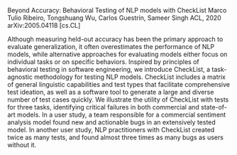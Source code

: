 Beyond Accuracy: Behavioral Testing of NLP models with CheckList
Marco Tulio Ribeiro, Tongshuang Wu, Carlos Guestrin, Sameer Singh
ACL, 2020 arXiv:2005.04118 [cs.CL]

Although measuring held-out accuracy has been the primary approach to evaluate
generalization, it often overestimates the performance of NLP models, while
alternative approaches for evaluating models either focus on individual tasks or
on specific behaviors. Inspired by principles of behavioral testing in software
engineering, we introduce CheckList, a task-agnostic methodology for testing NLP
models. CheckList includes a matrix of general linguistic capabilities and test
types that facilitate comprehensive test ideation, as well as a software tool to
generate a large and diverse number of test cases quickly. We illustrate the
utility of CheckList with tests for three tasks, identifying critical failures
in both commercial and state-of-art models. In a user study, a team responsible
for a commercial sentiment analysis model found new and actionable bugs in an
extensively tested model. In another user study, NLP practitioners with
CheckList created twice as many tests, and found almost three times as many bugs
as users without it.
